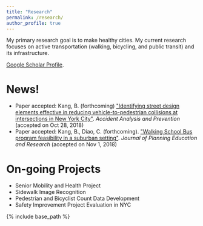 ```yaml
---
title: "Research"
permalink: /research/
author_profile: true
---
```


My primary research goal is to make healthy cities. My current research focuses on active transportation (walking, bicycling, and public transit) and its infrastructure.

[Google Scholar Profile](https://scholar.google.com/citations?user=OgXBE_4AAAAJ&hl=en).

# News!
* Paper accepted: Kang, B. (forthcoming) ["Identifying street design elements effective in reducing vehicle-to-pedestrian collisions at intersections in New York City"](https://www.sciencedirect.com/science/article/pii/S0001457518308856). *Accident Analysis and Prevention* (accepted on Oct 28, 2018)
* Paper accepted: Kang, B., Diao, C. (forthcoming). ["Walking School Bus program feasibility in a suburban setting"](). *Journal of Planning Education and Research* (accepted on Nov 1, 2018)

# On-going Projects
* Senior Mobility and Health Project
* Sidewalk Image Recognition
* Pedestrian and Bicyclist Count Data Development
* Safety Improvement Project Evaluation in NYC

{% include base_path %}

<!---
{% for post in site.research reversed %}
  {% include archive-single.html %}
{% endfor %}
-->
